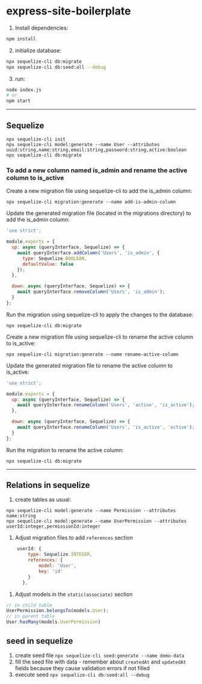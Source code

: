 # express-site-boilerplate

1. Install dependencies:

```bash
npm install
```

2. initialize database:

```bash
npx sequelize-cli db:migrate
npx sequelize-cli db:seed:all --debug
```

3. run:

```bash
node index.js
# or
npm start
```

---

## Sequelize

```shell
npx sequelize-cli init
npx sequelize-cli model:generate --name User --attributes uuid:string,name:string,email:string,password:string,active:boolean
npx sequelize-cli db:migrate
```

### To add a new column named is_admin and rename the active column to is_active

Create a new migration file using sequelize-cli to add the is_admin column:

```shell
npx sequelize-cli migration:generate --name add-is-admin-column
```

Update the generated migration file (located in the migrations directory) to add the is_admin column:

```js
'use strict';

module.exports = {
  up: async (queryInterface, Sequelize) => {
    await queryInterface.addColumn('Users', 'is_admin', {
      type: Sequelize.BOOLEAN,
      defaultValue: false
    });
  },

  down: async (queryInterface, Sequelize) => {
    await queryInterface.removeColumn('Users', 'is_admin');
  }
};
```

Run the migration using sequelize-cli to apply the changes to the database:

```shell
npx sequelize-cli db:migrate
```

Create a new migration file using sequelize-cli to rename the active column to is_active:

```shell
npx sequelize-cli migration:generate --name rename-active-column
```

Update the generated migration file to rename the active column to is_active:

```js
'use strict';

module.exports = {
  up: async (queryInterface, Sequelize) => {
    await queryInterface.renameColumn('Users', 'active', 'is_active');
  },

  down: async (queryInterface, Sequelize) => {
    await queryInterface.renameColumn('Users', 'is_active', 'active');
  }
};
```

Run the migration to rename the active column:

```shell
npx sequelize-cli db:migrate
```

---

## Relations in sequelize

1. create tables as usual:
```shell
npx sequelize-cli model:generate --name Permission --attributes name:string
npx sequelize-cli model:generate --name UserPermission --attributes userId:integer,permissionId:integer
```
1. Adjust migration files to add `references` section
```js
    userId: {
        type: Sequelize.INTEGER,
        references: {
            model: 'User',
            key: 'id'
        }
      },
```
1. Adjust models in the `static(associate)` section
```js
// in child table
UserPermission.belongsTo(models.User);
// in parent table
User.hasMany(models.UserPermission)
```

## seed in sequelize

1. create seed file `npx sequelize-cli seed:generate --name demo-data`
1. fill the seed file with data - remember about `createdAt` and `updatedAt` fields because they cause validation errors if not filled
1. execute seed `npx sequelize-cli db:seed:all --debug`